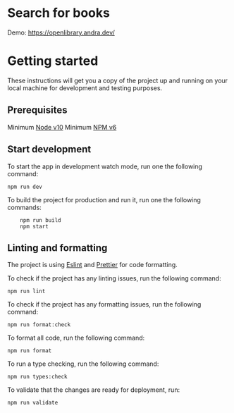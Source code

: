 # Search for books

Demo: https://openlibrary.andra.dev/

# Getting started
These instructions will get you a copy of the project up and running on your local machine for development and testing purposes.

## Prerequisites

Minimum [Node v10](https://nodejs.org/en/)
Minimum [NPM v6](https://www.npmjs.com/get-npm)

## Start development

To start the app in development watch mode, run one the following command:

``
    npm run dev
``

To build the project for production and run it, run one the following commands:

```
    npm run build
    npm start
```

## Linting and formatting

The project is using [Eslint](https://eslint.org) and [Prettier](https://prettier.io/) for code formatting.

To check if the project has any linting issues, run the following command:

``
    npm run lint
``

To check if the project has any formatting issues, run the following command:

``
    npm run format:check
``

To format all code, run the following command:

``
    npm run format
``

To run a type checking, run the following command:

``
    npm run types:check
``

To validate that the changes are ready for deployment, run:

``
    npm run validate
``